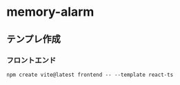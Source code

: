 # memory-alarm

## テンプレ作成

### フロントエンド

```
npm create vite@latest frontend -- --template react-ts
```